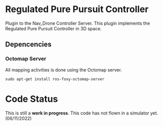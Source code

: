 # Regulated Pure Pursuit Controller
Plugin to the Nav_Drone Controller Server.  This plugin implements the Regulated Pure Pursuit Controller in 3D space.


## Depencencies

### Octomap Server
All mapping activities is done using the Octomap server.
```
sudo apt-get install ros-foxy-octomap-server
```

# Code Status
This is still a **work in progress**.  This code has not flown in a simulator yet. (06/11/2022)
